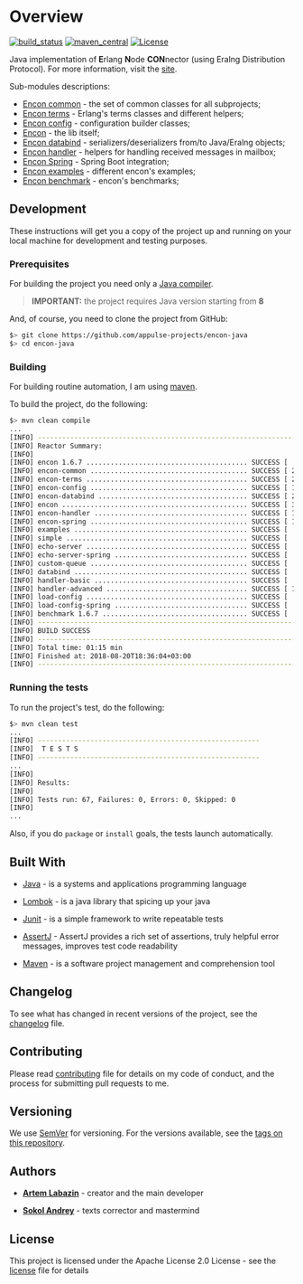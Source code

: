 # Overview

[![build_status](https://travis-ci.org/appulse-projects/encon-java.svg?branch=master)](https://travis-ci.org/appulse-projects/encon-java)
[![maven_central](https://maven-badges.herokuapp.com/maven-central/io.appulse.encon/encon/badge.svg)](https://search.maven.org/search?q=g:io.appulse.encon)
[![License](http://img.shields.io/:license-apache-brightgreen.svg)](http://www.apache.org/licenses/LICENSE-2.0.html)

Java implementation of **E**rlang **N**ode **CON**nector (using Eralng Distribution Protocol). For more information, visit the [site](https://appulse.io).

Sub-modules descriptions:

- [Encon common](./encon-common/README.md) - the set of common classes for all subprojects;
- [Encon terms](./encon-terms/README.md) - Erlang's terms classes and different helpers;
- [Encon config](./encon-config/README.md) - configuration builder classes;
- [Encon](./encon/README.md) - the lib itself;
- [Encon databind](./encon-databind/README.md) - serializers/deserializers from/to Java/Eralng objects;
- [Encon handler](./encon-handler/README.md) - helpers for handling received messages in mailbox;
- [Encon Spring](./encon-spring/README.md) - Spring Boot integration;
- [Encon examples](./examples/README.md) - different encon's examples;
- [Encon benchmark](./benchmark/README.md) - encon's benchmarks;

## Development

These instructions will get you a copy of the project up and running on your local machine for development and testing purposes.

### Prerequisites

For building the project you need only a [Java compiler](http://www.oracle.com/technetwork/java/javase/downloads/index.html).

> **IMPORTANT:** the project requires Java version starting from **8**

And, of course, you need to clone the project from GitHub:

```bash
$> git clone https://github.com/appulse-projects/encon-java
$> cd encon-java
```

### Building

For building routine automation, I am using [maven](https://maven.apache.org).

To build the project, do the following:

```bash
$> mvn clean compile
...
[INFO] ------------------------------------------------------------------------
[INFO] Reactor Summary:
[INFO]
[INFO] encon 1.6.7 ........................................ SUCCESS [  1.210 s]
[INFO] encon-common ....................................... SUCCESS [ 25.693 s]
[INFO] encon-terms ........................................ SUCCESS [ 27.517 s]
[INFO] encon-config ....................................... SUCCESS [ 18.707 s]
[INFO] encon-databind ..................................... SUCCESS [ 22.462 s]
[INFO] encon .............................................. SUCCESS [ 36.247 s]
[INFO] encon-handler ...................................... SUCCESS [ 17.436 s]
[INFO] encon-spring ....................................... SUCCESS [ 11.516 s]
[INFO] examples ........................................... SUCCESS [  0.024 s]
[INFO] simple ............................................. SUCCESS [  5.337 s]
[INFO] echo-server ........................................ SUCCESS [  5.840 s]
[INFO] echo-server-spring ................................. SUCCESS [  7.716 s]
[INFO] custom-queue ....................................... SUCCESS [  3.920 s]
[INFO] databind ........................................... SUCCESS [  5.045 s]
[INFO] handler-basic ...................................... SUCCESS [  6.443 s]
[INFO] handler-advanced ................................... SUCCESS [ 11.289 s]
[INFO] load-config ........................................ SUCCESS [  3.725 s]
[INFO] load-config-spring ................................. SUCCESS [  6.420 s]
[INFO] benchmark 1.6.7 .................................... SUCCESS [  5.594 s]
[INFO] ------------------------------------------------------------------------
[INFO] BUILD SUCCESS
[INFO] ------------------------------------------------------------------------
[INFO] Total time: 01:15 min
[INFO] Finished at: 2018-08-20T18:36:04+03:00
[INFO] ------------------------------------------------------------------------
```

### Running the tests

To run the project's test, do the following:

```bash
$> mvn clean test
...
[INFO] -------------------------------------------------------
[INFO]  T E S T S
[INFO] -------------------------------------------------------
...
[INFO]
[INFO] Results:
[INFO]
[INFO] Tests run: 67, Failures: 0, Errors: 0, Skipped: 0
[INFO]
...
```

Also, if you do `package` or `install` goals, the tests launch automatically.

## Built With

* [Java](http://www.oracle.com/technetwork/java/javase) - is a systems and applications programming language

* [Lombok](https://projectlombok.org) - is a java library that spicing up your java

* [Junit](http://junit.org/junit4/) - is a simple framework to write repeatable tests

* [AssertJ](http://joel-costigliola.github.io/assertj/) - AssertJ provides a rich set of assertions, truly helpful error messages, improves test code readability

* [Maven](https://maven.apache.org) - is a software project management and comprehension tool

## Changelog

To see what has changed in recent versions of the project, see the [changelog](./CHANGELOG.md) file.

## Contributing

Please read [contributing](./CONTRIBUTING.md) file for details on my code of conduct, and the process for submitting pull requests to me.

## Versioning

We use [SemVer](http://semver.org/) for versioning. For the versions available, see the [tags on this repository](https://github.com/appulse-projects/encon-java/tags).

## Authors

* **[Artem Labazin](https://github.com/xxlabaza)** - creator and the main developer

* **[Sokol Andrey](https://github.com/SokolAndrey)** - texts corrector and mastermind

## License

This project is licensed under the Apache License 2.0 License - see the [license](./LICENSE) file for details
